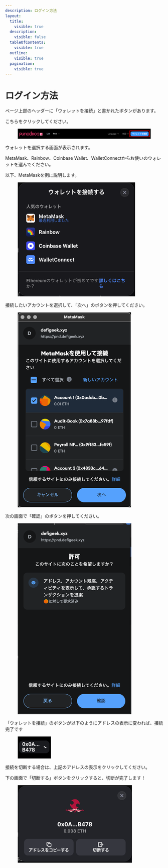 ```yaml
---
description: ログイン方法
layout:
  title:
    visible: true
  description:
    visible: false
  tableOfContents:
    visible: true
  outline:
    visible: true
  pagination:
    visible: true
---
```


# ログイン方法

ページ上部のヘッダーに「ウォレットを接続」と書かれたボタンがあります。

こちらをクリックしてください。

<figure><img src="../.gitbook/assets/Group 31.png" alt=""><figcaption></figcaption></figure>

ウォレットを選択する画面が表示されます。

MetaMask、Rainbow、Coinbase Wallet、WalletConnectからお使いのウォレットを選んでください。

以下、MetaMaskを例に説明します。

<figure><img src="../.gitbook/assets/スクリーンショット 2024-10-12 15.34.59.png" alt=""><figcaption></figcaption></figure>

接続したいアカウントを選択して、「次へ」のボタンを押してください。

<figure><img src="../.gitbook/assets/スクリーンショット 2024-10-12 15.41.10.png" alt=""><figcaption></figcaption></figure>

次の画面で「確認」のボタンを押してください。

<figure><img src="../.gitbook/assets/スクリーンショット 2024-10-12 15.44.56.png" alt=""><figcaption></figcaption></figure>

「ウォレットを接続」のボタンが以下のようにアドレスの表示に変われば、接続完了です

<figure><img src="../.gitbook/assets/image.png" alt=""><figcaption></figcaption></figure>

接続を切断する場合は、上記のアドレスの表示をクリックしてください。

下の画面で「切断する」ボタンをクリックすると、切断が完了します！

<figure><img src="../.gitbook/assets/スクリーンショット 2024-10-12 15.49.49.png" alt=""><figcaption></figcaption></figure>
